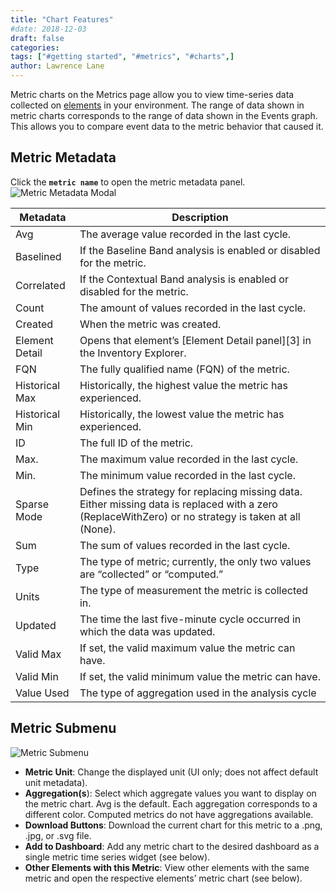 ```yaml
---
title: "Chart Features"
#date: 2018-12-03
draft: false
categories:
tags: ["#getting started", "#metrics", "#charts",]
author: Lawrence Lane
---
```


Metric charts on the Metrics page allow you to view time-series data collected on [elements][1] in your environment. The range of data shown in metric charts corresponds to the range of data shown in the Events graph. This allows you to compare event data to the metric behavior that caused it.

## Metric Metadata
Click the **`metric name`** to open the metric metadata panel.
![Metric Metadata Modal](/images/metric-page/metric-metadata-modal.png)

| Metadata       | Description                                                                                                                                           |
|----------------|-------------------------------------------------------------------------------------------------------------------------------------------------------|
| Avg            | The average value recorded in the last cycle.                                                                                                         |
| Baselined      | If the Baseline Band analysis is enabled or disabled for the metric.                                                                                  |
| Correlated     | If the Contextual Band analysis is enabled or disabled for the metric.                                                                                |
| Count          | The amount of values recorded in the last cycle.                                                                                                      |
| Created        | When the metric was created.                                                                                                                          |
| Element Detail | Opens that element’s [Element Detail panel][3] in the Inventory Explorer.                                                                             |
| FQN            | The fully qualified name (FQN) of the metric.                                                                                                         |
| Historical Max | Historically, the highest value the metric has experienced.                                                                                           |
| Historical Min | Historically, the lowest value the metric has experienced.                                                                                            |
| ID             | The full ID of the metric.                                                                                                                            |
| Max.           | The maximum value recorded in the last cycle.                                                                                                         |
| Min.           | The minimum value recorded in the last cycle.                                                                                                         |
| Sparse Mode    | Defines the strategy for replacing missing data. Either missing data is replaced with a zero (ReplaceWithZero) or no strategy is taken at all (None). |
| Sum            | The sum of values recorded in the last cycle.                                                                                                         |
| Type           | The type of metric; currently, the only two values are “collected” or “computed.”                                                                     |
| Units          | The type of measurement the metric is collected in.                                                                                                   |
| Updated        | The time the last five-minute cycle occurred in which the data was updated.                                                                           |
| Valid Max      | If set, the valid maximum value the metric can have.                                                                                                  |
| Valid Min      | If set, the valid minimum value the metric can have.                                                                                                  |
| Value Used     | The type of aggregation used in the analysis cycle                                                                                                    |



## Metric Submenu
![Metric Submenu](/images/metric-page/metric-submenu.png)

 - **Metric Unit**: Change the displayed unit (UI only; does not affect default unit metadata).
 - **Aggregation(s**): Select which aggregate values you want to display on the metric chart. Avg is the default. Each aggregation corresponds to a different color. Computed metrics do not have aggregations available.
 - **Download Buttons**: Download the current chart for this metric to a .png, .jpg, or .svg file.
 - **Add to Dashboard**: Add any metric chart to the desired dashboard as a single metric time series widget (see below).
 - **Other Elements with this Metric**: View other elements with the same metric and open the respective elements’ metric chart (see below).




[1]: /administration/inventory/
